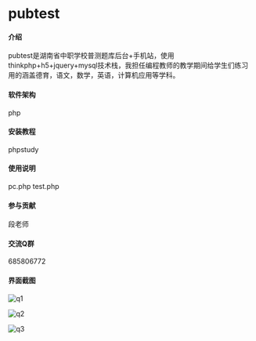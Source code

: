 # pubtest

#### 介绍
pubtest是湖南省中职学校普测题库后台+手机站，使用thinkphp+h5+jquery+mysql技术栈，我担任编程教师的教学期间给学生们练习用的涵盖德育，语文，数学，英语，计算机应用等学科。

#### 软件架构
php


#### 安装教程

phpstudy

#### 使用说明

pc.php
test.php

#### 参与贡献
段老师


#### 交流Q群
685806772

#### 界面截图
![q1](https://foruda.gitee.com/images/1725656837716311778/467989e5_14809862.jpeg)

![q2](https://gitee.com/rpgstudio2d/pubtest/raw/master/Public/q2.jpg)

![q3](https://gitee.com/rpgstudio2d/pubtest/raw/master/Public/q3.jpg)

